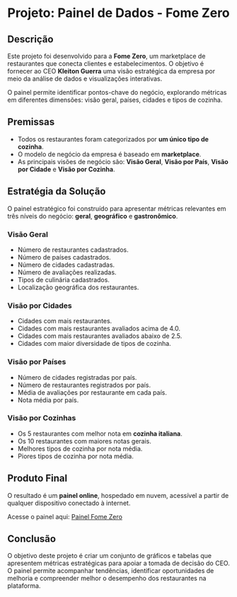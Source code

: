 # Projeto: Painel de Dados - Fome Zero  

## Descrição  
Este projeto foi desenvolvido para a **Fome Zero**, um marketplace de restaurantes que conecta clientes e estabelecimentos. O objetivo é fornecer ao CEO **Kleiton Guerra** uma visão estratégica da empresa por meio da análise de dados e visualizações interativas.  

O painel permite identificar pontos-chave do negócio, explorando métricas em diferentes dimensões: visão geral, países, cidades e tipos de cozinha.  

## Premissas  
- Todos os restaurantes foram categorizados por **um único tipo de cozinha**.  
- O modelo de negócio da empresa é baseado em **marketplace**.  
- As principais visões de negócio são: **Visão Geral**, **Visão por País**, **Visão por Cidade** e **Visão por Cozinha**.  

## Estratégia da Solução  
O painel estratégico foi construído para apresentar métricas relevantes em três níveis do negócio: **geral**, **geográfico** e **gastronômico**.  

### Visão Geral  
- Número de restaurantes cadastrados.  
- Número de países cadastrados.  
- Número de cidades cadastradas.  
- Número de avaliações realizadas.  
- Tipos de culinária cadastrados.  
- Localização geográfica dos restaurantes.  

### Visão por Cidades  
- Cidades com mais restaurantes.  
- Cidades com mais restaurantes avaliados acima de 4.0.  
- Cidades com mais restaurantes avaliados abaixo de 2.5.  
- Cidades com maior diversidade de tipos de cozinha.  

### Visão por Países  
- Número de cidades registradas por país.  
- Número de restaurantes registrados por país.  
- Média de avaliações por restaurante em cada país.  
- Nota média por país.  

### Visão por Cozinhas  
- Os 5 restaurantes com melhor nota em **cozinha italiana**.  
- Os 10 restaurantes com maiores notas gerais.  
- Melhores tipos de cozinha por nota média.  
- Piores tipos de cozinha por nota média.  

## Produto Final  
O resultado é um **painel online**, hospedado em nuvem, acessível a partir de qualquer dispositivo conectado à internet.  

Acesse o painel aqui: [Painel Fome Zero](https://zerohungry.streamlit.app/)  

## Conclusão  
O objetivo deste projeto é criar um conjunto de gráficos e tabelas que apresentem métricas estratégicas para apoiar a tomada de decisão do CEO. O painel permite acompanhar tendências, identificar oportunidades de melhoria e compreender melhor o desempenho dos restaurantes na plataforma.  

